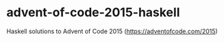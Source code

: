 # advent-of-code-2015-haskell

Haskell solutions to Advent of Code 2015 (https://adventofcode.com/2015)
